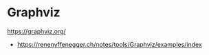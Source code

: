 # Graphviz

https://graphviz.org/

- https://renenyffenegger.ch/notes/tools/Graphviz/examples/index
